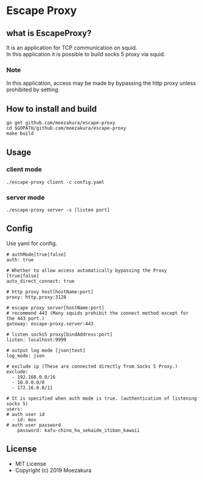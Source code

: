 # Escape Proxy

## what is EscapeProxy?
It is an application for TCP communication on squid.  
In this application it is possible to build socks 5 proxy via squid.

### Note
In this application, access may be made by bypassing the http proxy unless prohibited by setting.

## How to install and build
```
go get github.com/moezakura/escape-proxy 
cd $GOPATH/github.com/moezakura/escape-proxy
make build
```

## Usage
### client mode
```
./escape-proxy client -c config.yaml
```

### server mode
```
./escape-proxy server -s [listen port]
```

## Config
Use yaml for config.  

```
# authMode[true|false]
auth: true

# Whether to allow access automatically bypassing the Proxy [true|false]
auto_direct_connect: true

# http proxy host[hostName:port]
proxy: http.proxy:3128 

# escape proxy server[hostName:port]
# recommend 443 (Many squids prohibit the connect method except for the 443 port.)
gateway: escape-proxy.server:443

# listen socks5 proxy[bindAddress:port]
listen: localhost:9999

# output log mode [json|text]
log_mode: json

# exclude ip (These are connected directly from Socks 5 Proxy.)
exclude:
  - 192.168.0.0/16
  - 10.0.0.0/8
  - 172.16.0.0/11

# It is specified when auth mode is true. (authentication of listening socks 5)
users:
# auth user id
  - id: mox  
# auth user password
    password: kafu-chino_ha_sekaide_itiban_kawaii
```

## License 
- MIT License
- Copyright (c) 2019 Moezakura
